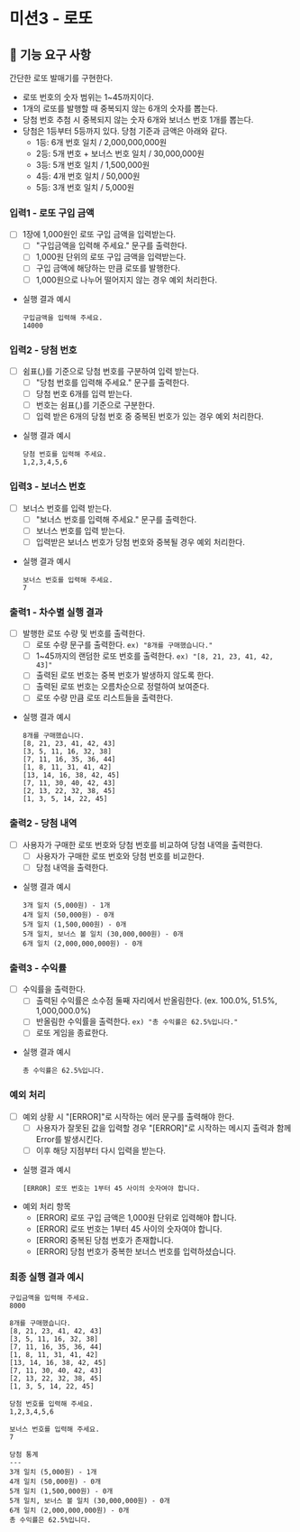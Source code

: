 # 미션3 - 로또

## 💸 기능 요구 사항

간단한 로또 발매기를 구현한다.

- 로또 번호의 숫자 범위는 1~45까지이다.
- 1개의 로또를 발행할 때 중복되지 않는 6개의 숫자를 뽑는다.
- 당첨 번호 추첨 시 중복되지 않는 숫자 6개와 보너스 번호 1개를 뽑는다.
- 당첨은 1등부터 5등까지 있다. 당첨 기준과 금액은 아래와 같다.
  - 1등: 6개 번호 일치 / 2,000,000,000원
  - 2등: 5개 번호 + 보너스 번호 일치 / 30,000,000원
  - 3등: 5개 번호 일치 / 1,500,000원
  - 4등: 4개 번호 일치 / 50,000원
  - 5등: 3개 번호 일치 / 5,000원

### 입력1 - 로또 구입 금액

- [ ] 1장에 1,000원인 로또 구입 금액을 입력받는다.
  - [ ] "구입금액을 입력해 주세요." 문구를 출력한다.
  - [ ] 1,000원 단위의 로또 구입 금액을 입력받는다.
  - [ ] 구입 금액에 해당하는 만큼 로또를 발행한다.
  - [ ] 1,000원으로 나누어 떨어지지 않는 경우 예외 처리한다.
- 실행 결과 예시
  ```
  구입금액을 입력해 주세요.
  14000
  ```

### 입력2 - 당첨 번호

- [ ] 쉼표(,)를 기준으로 당첨 번호를 구분하여 입력 받는다.
  - [ ] "당첨 번호를 입력해 주세요." 문구를 출력한다.
  - [ ] 당첨 번호 6개를 입력 받는다.
  - [ ] 번호는 쉼표(,)를 기준으로 구분한다.
  - [ ] 입력 받은 6개의 당첨 번호 중 중복된 번호가 있는 경우 예외 처리한다.
- 실행 결과 예시
  ```
  당첨 번호를 입력해 주세요.
  1,2,3,4,5,6
  ```

### 입력3 - 보너스 번호

- [ ] 보너스 번호를 입력 받는다.
  - [ ] "보너스 번호를 입력해 주세요." 문구를 출력한다.
  - [ ] 보너스 번호를 입력 받는다.
  - [ ] 입력받은 보너스 번호가 당첨 번호와 중복될 경우 예외 처리한다.
- 실행 결과 예시
  ```
  보너스 번호를 입력해 주세요.
  7
  ```

### 출력1 - 차수별 실행 결과

- [ ] 발행한 로또 수량 및 번호를 출력한다.
  - [ ] 로또 수량 문구를 출력한다. `ex) "8개를 구매했습니다."`
  - [ ] 1~45까지의 랜덤한 로또 번호를 출력한다. `ex) "[8, 21, 23, 41, 42, 43]"`
  - [ ] 출력된 로또 번호는 중복 번호가 발생하지 않도록 한다.
  - [ ] 출력된 로또 번호는 오름차순으로 정렬하여 보여준다.
  - [ ] 로또 수량 만큼 로또 리스트들을 출력한다.
- 실행 결과 예시
  ```
  8개를 구매했습니다.
  [8, 21, 23, 41, 42, 43]
  [3, 5, 11, 16, 32, 38]
  [7, 11, 16, 35, 36, 44]
  [1, 8, 11, 31, 41, 42]
  [13, 14, 16, 38, 42, 45]
  [7, 11, 30, 40, 42, 43]
  [2, 13, 22, 32, 38, 45]
  [1, 3, 5, 14, 22, 45]
  ```

### 출력2 - 당첨 내역

- [ ] 사용자가 구매한 로또 번호와 당첨 번호를 비교하여 당첨 내역을 출력한다.
  - [ ] 사용자가 구매한 로또 번호와 당첨 번호를 비교한다.
  - [ ] 당첨 내역을 출력한다.
- 실행 결과 예시
  ```
  3개 일치 (5,000원) - 1개
  4개 일치 (50,000원) - 0개
  5개 일치 (1,500,000원) - 0개
  5개 일치, 보너스 볼 일치 (30,000,000원) - 0개
  6개 일치 (2,000,000,000원) - 0개
  ```

### 출력3 - 수익률

- [ ] 수익률을 출력한다.
  - [ ] 출력된 수익률은 소수점 둘째 자리에서 반올림한다. (ex. 100.0%, 51.5%, 1,000,000.0%)
  - [ ] 반올림한 수익률을 출력한다. `ex) "총 수익률은 62.5%입니다."`
  - [ ] 로또 게임을 종료한다.
- 실행 결과 예시
  ```
  총 수익률은 62.5%입니다.
  ```

### 예외 처리

- [ ] 예외 상황 시 "[ERROR]"로 시작하는 에러 문구를 출력해야 한다.
  - [ ] 사용자가 잘못된 값을 입력할 경우 "[ERROR]"로 시작하는 메시지 출력과 함께 Error를 발생시킨다.
  - [ ] 이후 해당 지점부터 다시 입력을 받는다.
- 실행 결과 예시
  ```
  [ERROR] 로또 번호는 1부터 45 사이의 숫자여야 합니다.
  ```
- 예외 처리 항목
  - [ERROR] 로또 구입 금액은 1,000원 단위로 입력해야 합니다.
  - [ERROR] 로또 번호는 1부터 45 사이의 숫자여야 합니다.
  - [ERROR] 중복된 당첨 번호가 존재합니다.
  - [ERROR] 당첨 번호가 중복한 보너스 번호를 입력하셨습니다.

### 최종 실행 결과 예시

```
구입금액을 입력해 주세요.
8000

8개를 구매했습니다.
[8, 21, 23, 41, 42, 43]
[3, 5, 11, 16, 32, 38]
[7, 11, 16, 35, 36, 44]
[1, 8, 11, 31, 41, 42]
[13, 14, 16, 38, 42, 45]
[7, 11, 30, 40, 42, 43]
[2, 13, 22, 32, 38, 45]
[1, 3, 5, 14, 22, 45]

당첨 번호를 입력해 주세요.
1,2,3,4,5,6

보너스 번호를 입력해 주세요.
7

당첨 통계
---
3개 일치 (5,000원) - 1개
4개 일치 (50,000원) - 0개
5개 일치 (1,500,000원) - 0개
5개 일치, 보너스 볼 일치 (30,000,000원) - 0개
6개 일치 (2,000,000,000원) - 0개
총 수익률은 62.5%입니다.
```

